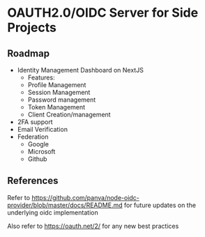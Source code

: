 # OAUTH2.0/OIDC Server for Side Projects

## Roadmap

-   Identity Management Dashboard on NextJS
    -   Features:
    -   Profile Management
    -   Session Management
    -   Password management
    -   Token Management
    -   Client Creation/management
-   2FA support
-   Email Verification
-   Federation
    -   Google
    -   Microsoft
    -   Github

## References

Refer to https://github.com/panva/node-oidc-provider/blob/master/docs/README.md for future updates on the underlying oidc implementation

Also refer to https://oauth.net/2/ for any new best practices
